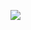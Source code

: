 [![](https://images.microbadger.com/badges/image/jgeusebroek/duplicity-duply.svg)](https://microbadger.com/images/jgeusebroek/duplicity-duply "Get your own image badge on microbadger.com")
